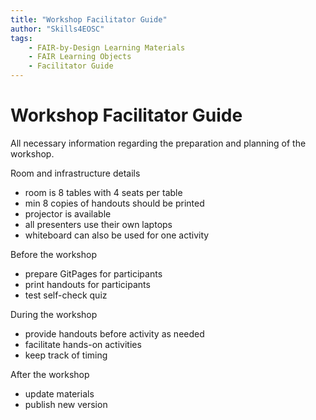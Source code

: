 ```yaml
---
title: "Workshop Facilitator Guide"
author: "Skills4EOSC"
tags: 
    - FAIR-by-Design Learning Materials
    - FAIR Learning Objects
    - Facilitator Guide
---
```


# Workshop Facilitator Guide

All necessary information regarding the preparation and planning of the workshop.

Room and infrastructure details
- room is 8 tables with 4 seats per table
- min 8 copies of handouts should be printed 
- projector is available
- all presenters use their own laptops
- whiteboard can also be used for one activity

Before the workshop
- prepare GitPages for participants
- print handouts for participants
- test self-check quiz 

During the workshop
- provide handouts before activity as needed
- facilitate hands-on activities
- keep track of timing

After the workshop
- update materials
- publish new version
